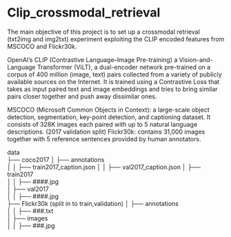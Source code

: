 # Clip_crossmodal_retrieval

The main objective of this project is to set up a crossmodal retrieval (txt2img and img2txt) experiment exploiting the CLIP encoded features from MSCOCO and Flickr30k. 

OpenAI’s CLIP (Contrastive Language–Image Pre-training) a Vision-and-Language Transformer (ViLT), a dual-encoder network pre-trained on a corpus of 400 million (image, text) pairs collected from a variety of publicly available sources on the Internet.  It is trained using a Contrastive Loss that takes as input paired text and image embeddings and tries to bring similar pairs closer together and push away dissimilar ones.

MSCOCO (Microsoft Common Objects in Context): a large-scale object detection, segmentation, key-point detection, and captioning dataset. It consists of 328K images each paired with up to 5 natural language descriptions. (2017 validation split)
Flickr30k: contains 31,000 images together with 5 reference sentences provided by human annotators.

data  
├── coco2017
│   ├── annotations  
│   │   ├── train2017_caption.json 
│   │   ├── val2017_caption.json 
│   ├── train2017  
│   │   ├── ####.jpg  
│   ├── val2017  
│   │   ├── ####.jpg  
├── Flickr30k (split in to train,validation)
│   ├── annotations  
│   │   ├── ###.txt    
│   ├── images  
│   │   ├── ###.jpg 
